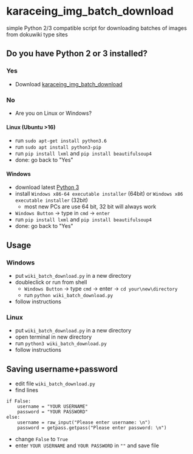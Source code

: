 # karaceing_img_batch_download
simple Python 2/3 compatible script for downloading batches of images from dokuwiki type sites


## Do you have Python 2 or 3 installed?

### Yes 
* Download [karaceing_img_batch_download](https://github.com/engelhardtnick/karaceing_img_batch_download)

### No
* Are you on Linux or Windows?

#### Linux (Ubuntu >16)
* run `sudo apt-get install python3.6`
* run `sudo apt install python3-pip`
* run `pip install lxml` and `pip install beautifulsoup4`
* done: go back to "Yes"
#### Windows
* download latest [Python 3](https://www.python.org/downloads/windows/ "Python Homepage")
* install `Windows x86-64 executable installer` (64bit) or `Windows x86 executable installer` (32bit)
  * most new PCs are use 64 bit, 32 bit will always work
* `Windows Button` -> type in `cmd` -> `enter`
* run `pip install lxml` and `pip install beautifulsoup4`
* done: go back to "Yes"

## Usage
### Windows
* put `wiki_batch_download.py` in a new directory
* doubleclick or run from shell
  * `Windows Button` -> type `cmd` -> enter -> `cd your\new\directory`
  * run `python wiki_batch_download.py`
* follow instructions
### Linux
* put `wiki_batch_download.py` in a new directory
* open terminal in new directory
* run `python3 wiki_batch_download.py`
* follow instructions

## Saving username+password
* edit file `wiki_batch_download.py`
* find lines 
```
if False:
    username = "YOUR USERNAME"
    password = "YOUR PASSWORD"
else:
    username = raw_input("Please enter username: \n")
    password = getpass.getpass("Please enter password: \n")
```
* change `False` to `True` 
* enter `YOUR USERNAME` and `YOUR PASSWORD` in ` "" ` and save file
